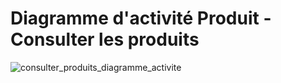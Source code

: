 # Diagramme d'activité Produit - Consulter les produits

![consulter_produits_diagramme_activite](https://user-images.githubusercontent.com/32593506/74427551-9a88cf80-4e57-11ea-9e35-4481c7ddc78d.png)


